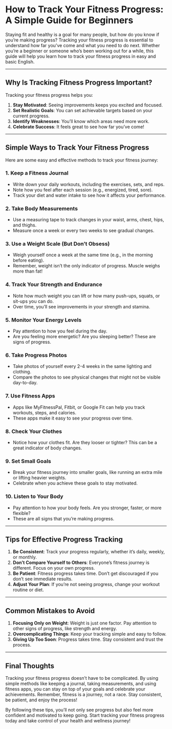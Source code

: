 # How to Track Your Fitness Progress: A Simple Guide for Beginners

Staying fit and healthy is a goal for many people, but how do you know if you’re making progress? Tracking your fitness progress is essential to understand how far you’ve come and what you need to do next. Whether you’re a beginner or someone who’s been working out for a while, this guide will help you learn how to track your fitness progress in easy and basic English.

---

## Why Is Tracking Fitness Progress Important?

Tracking your fitness progress helps you:
1. **Stay Motivated**: Seeing improvements keeps you excited and focused.
2. **Set Realistic Goals**: You can set achievable targets based on your current progress.
3. **Identify Weaknesses**: You’ll know which areas need more work.
4. **Celebrate Success**: It feels great to see how far you’ve come!

---

## Simple Ways to Track Your Fitness Progress

Here are some easy and effective methods to track your fitness journey:

### 1. Keep a Fitness Journal
   - Write down your daily workouts, including the exercises, sets, and reps.
   - Note how you feel after each session (e.g., energized, tired, sore).
   - Track your diet and water intake to see how it affects your performance.

### 2. Take Body Measurements
   - Use a measuring tape to track changes in your waist, arms, chest, hips, and thighs.
   - Measure once a week or every two weeks to see gradual changes.

### 3. Use a Weight Scale (But Don’t Obsess)
   - Weigh yourself once a week at the same time (e.g., in the morning before eating).
   - Remember, weight isn’t the only indicator of progress. Muscle weighs more than fat!

### 4. Track Your Strength and Endurance
   - Note how much weight you can lift or how many push-ups, squats, or sit-ups you can do.
   - Over time, you’ll see improvements in your strength and stamina.

### 5. Monitor Your Energy Levels
   - Pay attention to how you feel during the day.
   - Are you feeling more energetic? Are you sleeping better? These are signs of progress.

### 6. Take Progress Photos
   - Take photos of yourself every 2-4 weeks in the same lighting and clothing.
   - Compare the photos to see physical changes that might not be visible day-to-day.

### 7. Use Fitness Apps
   - Apps like MyFitnessPal, Fitbit, or Google Fit can help you track workouts, steps, and calories.
   - These apps make it easy to see your progress over time.

### 8. Check Your Clothes
   - Notice how your clothes fit. Are they looser or tighter? This can be a great indicator of body changes.

### 9. Set Small Goals
   - Break your fitness journey into smaller goals, like running an extra mile or lifting heavier weights.
   - Celebrate when you achieve these goals to stay motivated.

### 10. Listen to Your Body
   - Pay attention to how your body feels. Are you stronger, faster, or more flexible?
   - These are all signs that you’re making progress.

---

## Tips for Effective Progress Tracking

1. **Be Consistent**: Track your progress regularly, whether it’s daily, weekly, or monthly.
2. **Don’t Compare Yourself to Others**: Everyone’s fitness journey is different. Focus on your own progress.
3. **Be Patient**: Fitness progress takes time. Don’t get discouraged if you don’t see immediate results.
4. **Adjust Your Plan**: If you’re not seeing progress, change your workout routine or diet.

---

## Common Mistakes to Avoid

1. **Focusing Only on Weight**: Weight is just one factor. Pay attention to other signs of progress, like strength and energy.
2. **Overcomplicating Things**: Keep your tracking simple and easy to follow.
3. **Giving Up Too Soon**: Progress takes time. Stay consistent and trust the process.

---

## Final Thoughts

Tracking your fitness progress doesn’t have to be complicated. By using simple methods like keeping a journal, taking measurements, and using fitness apps, you can stay on top of your goals and celebrate your achievements. Remember, fitness is a journey, not a race. Stay consistent, be patient, and enjoy the process!

By following these tips, you’ll not only see progress but also feel more confident and motivated to keep going. Start tracking your fitness progress today and take control of your health and wellness journey!
